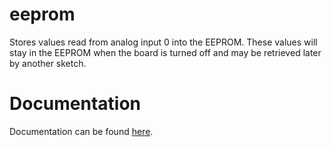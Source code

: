 # eeprom

Stores values read from analog input 0 into
the EEPROM. These values will stay in the
EEPROM when the board is turned off and may
be retrieved later by another sketch.

# Documentation

Documentation can be found [here](https://nicholaswilde.io/solar-battery-charger/test/eeprom/).
